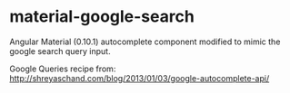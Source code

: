 # material-google-search


Angular Material (0.10.1) autocomplete component modified to mimic the google search query input. 

Google Queries recipe from: http://shreyaschand.com/blog/2013/01/03/google-autocomplete-api/
